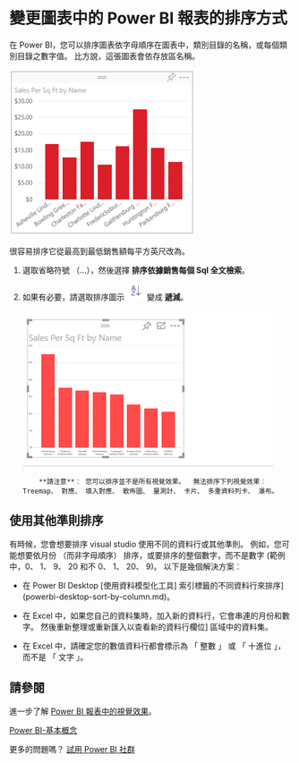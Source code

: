 <properties
   pageTitle="變更圖表中的 Power BI 報表的排序方式"
   description="變更圖表中的 Power BI 報表的排序方式"
   services="powerbi"
   documentationCenter=""
   authors="mihart"
   manager="mblythe"
   backup=""
   editor=""
   tags=""
   qualityFocus="no"
   qualityDate=""/>

<tags
   ms.service="powerbi"
   ms.devlang="NA"
   ms.topic="article"
   ms.tgt_pltfrm="NA"
   ms.workload="powerbi"
   ms.date="10/05/2016"
   ms.author="mihart"/>

# 變更圖表中的 Power BI 報表的排序方式

在 Power BI，您可以排序圖表依字母順序在圖表中，類別目錄的名稱，或每個類別目錄之數字值。 比方說，這張圖表會依存放區名稱。

![](media/powerbi-service-change-how-a-chart-is-sorted/PBI_ChartSortCategory.png)

很容易排序它從最高到最低銷售額每平方英尺改為。

1.  選取省略符號 （...），然後選擇 **排序依據銷售每個 Sql 全文檢索**。

2.  如果有必要，請選取排序圖示 ![](media/powerbi-service-change-how-a-chart-is-sorted/sortIcon.png) 變成 **遞減**。

    ![](media/powerbi-service-change-how-a-chart-is-sorted/sortby.gif)

    
            **請注意**︰ 您可以排序並不是所有視覺效果。  無法排序下列視覺效果︰ Treemap、 對應、 填入對應、 散佈圖、 量測計、 卡片、 多重資料列卡、 瀑布。

##  使用其他準則排序

有時候，您會想要排序 visual studio 使用不同的資料行或其他準則。  例如，您可能想要依月份 （而非字母順序） 排序，或要排序的整個數字，而不是數字 (範例中，0、 1、 9、 20 和不 0、 1、 20、 9)。  以下是幾個解決方案︰

-   在 Power BI Desktop [使用資料模型化工具] 索引標籤的不同資料行來排序](powerbi-desktop-sort-by-column.md)。

-   在 Excel 中，如果您自己的資料集時，加入新的資料行，它會串連的月份和數字。 然後重新整理或重新匯入以查看新的資料行欄位] 區域中的資料集。

-   在 Excel 中，請確定您的數值資料行都會標示為 「 整數 」 或 「 十進位 」，而不是 「 文字 」。

## 請參閱

進一步了解 [Power BI 報表中的視覺效果](powerbi-service-visualizations-for-reports.md)。

[Power BI-基本概念](powerbi-service-basic-concepts.md)

更多的問題嗎？ [試用 Power BI 社群](http://community.powerbi.com/)
